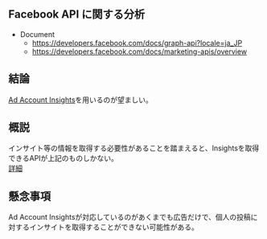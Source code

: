 ## Facebook API に関する分析

- Document
  - https://developers.facebook.com/docs/graph-api?locale=ja_JP
  - https://developers.facebook.com/docs/marketing-apis/overview
## 結論

[Ad Account Insights](https://developers.facebook.com/docs/graph-api/reference/adaccount/insights?locale=ja_JP)を用いるのが望ましい。

## 概説

インサイト等の情報を取得する必要性があることを踏まえると、Insightsを取得できるAPIが上記のものしかない。   
[詳細](https://developers.facebook.com/docs/marketing-api/insights?locale=ja_JP)

## 懸念事項

Ad Account Insightsが対応しているのがあくまでも広告だけで、個人の投稿に対するインサイトを取得することができない可能性がある。
